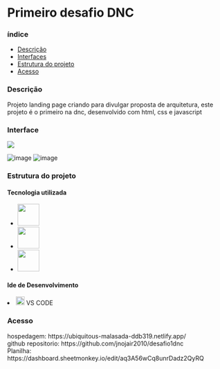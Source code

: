 
<h1>Primeiro desafio DNC</h1>

<h3>índice</h3>
<ul>
<a href="#descricao"> <li>Descrição</li></a>
<a href="#descricao"> <li>Interfaces</li></a>
<a href="#descricao"> <li>Estrutura do projeto</li></a>
<a href="#descricao"> <li>Acesso</li></a>
</ul>

<h3>Descrição</h3>
<p>Projeto landing page criando para divulgar proposta de arquitetura, este projeto é o primeiro na dnc, desenvolvido com html, css e javascript </p>
<h3>Interface</h3>
<img src="https://github-production-user-asset-6210df.s3.amazonaws.com/19231998/339331643-12ff1d5a-f614-41a8-bd0b-6ae741d826b9.png?X-Amz-Algorithm=AWS4-HMAC-SHA256&X-Amz-Credential=AKIAVCODYLSA53PQK4ZA%2F20240613%2Fus-east-1%2Fs3%2Faws4_request&X-Amz-Date=20240613T105526Z&X-Amz-Expires=300&X-Amz-Signature=b5b4cbc03c1e56b44ef26e1f6a9b4846c19ec1b16beb2ee23c812173ab221c7b&X-Amz-SignedHeaders=host&actor_id=19231998&key_id=0&repo_id=813891134"/>

![image](https://github.com/jnojair2010/desafio1dnc/assets/19231998/c69869d6-ab61-4274-adee-b857262b01b6)
![image](https://github.com/jnojair2010/desafio1dnc/assets/19231998/f66f55b9-49a6-4916-9681-9b3a2c439b86)

<h3>Estrutura do projeto</h3>
<h4>Tecnologia utilizada</h4>
<ul >
  <li> <img width="50px" hegth="50px" src="https://github-production-user-asset-6210df.s3.amazonaws.com/19231998/339333493-16185d23-5f87-43d4-b391-19e0f35d787d.png?X-Amz-Algorithm=AWS4-HMAC-SHA256&X-Amz-Credential=AKIAVCODYLSA53PQK4ZA%2F20240613%2Fus-east-1%2Fs3%2Faws4_request&X-Amz-Date=20240613T110253Z&X-Amz-Expires=300&X-Amz-Signature=13e63514d2a6a09e051b99a35bb1639ad211f1cd918961077bab1581fb243457&X-Amz-SignedHeaders=host&actor_id=19231998&key_id=0&repo_id=813891134" /></li>
  <li><img width="50px" hegth="50px" src="https://github-production-user-asset-6210df.s3.amazonaws.com/19231998/339333734-2a09bc4f-b86a-4dcd-9a6f-8cedc247fde8.png?X-Amz-Algorithm=AWS4-HMAC-SHA256&X-Amz-Credential=AKIAVCODYLSA53PQK4ZA%2F20240613%2Fus-east-1%2Fs3%2Faws4_request&X-Amz-Date=20240613T110415Z&X-Amz-Expires=300&X-Amz-Signature=0cf3b8ac6de7020ffe774f8f7f335b8e5dc7194e534c96e40181e081c5b97477&X-Amz-SignedHeaders=host&actor_id=19231998&key_id=0&repo_id=813891134"/></li>
  <li> <img width="50px" hegth="50px" src="https://github-production-user-asset-6210df.s3.amazonaws.com/19231998/339335365-6ae89ff6-f2da-49ab-8424-06c6c843761e.png?X-Amz-Algorithm=AWS4-HMAC-SHA256&X-Amz-Credential=AKIAVCODYLSA53PQK4ZA%2F20240613%2Fus-east-1%2Fs3%2Faws4_request&X-Amz-Date=20240613T110842Z&X-Amz-Expires=300&X-Amz-Signature=961c63b002411791268a7f145f5dbf556985f67df1a8dfff8dd1e0cc6d2c97e7&X-Amz-SignedHeaders=host&actor_id=19231998&key_id=0&repo_id=813891134" /> </li>
</ul>

<h4>Ide de Desenvolvimento</h4>
<li><img width="20px" hegth="20px" src="https://github-production-user-asset-6210df.s3.amazonaws.com/19231998/339338644-da178413-a700-45c4-8461-c6849eca621c.png?X-Amz-Algorithm=AWS4-HMAC-SHA256&X-Amz-Credential=AKIAVCODYLSA53PQK4ZA%2F20240613%2Fus-east-1%2Fs3%2Faws4_request&X-Amz-Date=20240613T112105Z&X-Amz-Expires=300&X-Amz-Signature=99214c4af7b87faa3235c8bbececc68b8ae7c669de62e827d43d533d26c3f66e&X-Amz-SignedHeaders=host&actor_id=19231998&key_id=0&repo_id=813891134" /> VS CODE</li>


<h3>Acesso</h3>
hospedagem: https://ubiquitous-malasada-ddb319.netlify.app/ <br>
github repositorio: https://github.com/jnojair2010/desafio1dnc  <br>
Planilha: https://dashboard.sheetmonkey.io/edit/aq3A56wCq8unrDadz2QyRQ
